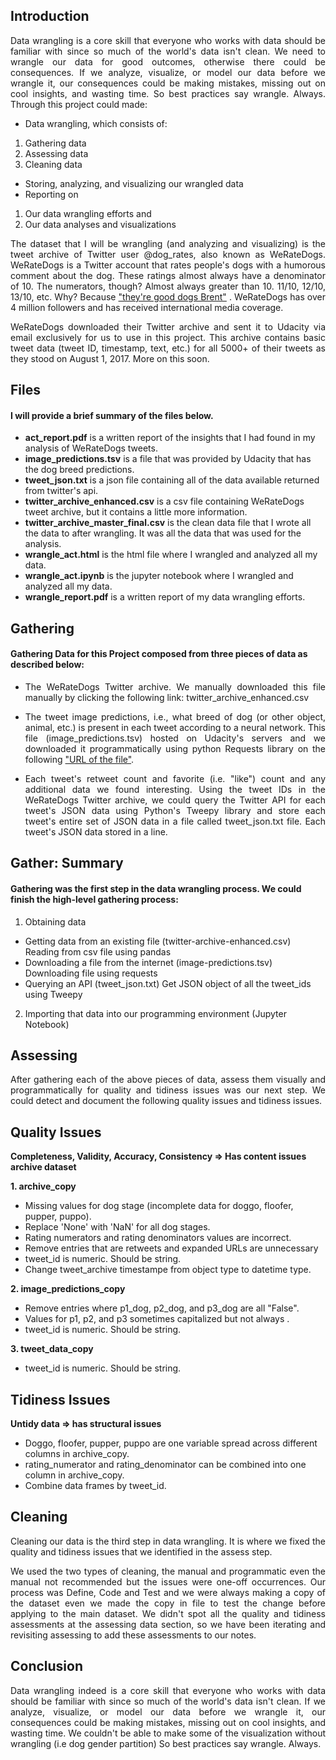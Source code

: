 ## Introduction

<p align="justify">  Data wrangling is a core skill that everyone who works with data should be familiar with since so much of the world's data isn't clean. We need to wrangle our data for good outcomes, otherwise there could be consequences. If we analyze, visualize, or model our data before we wrangle it, our consequences could be making mistakes, missing out on cool insights, and wasting time. So best practices say wrangle. Always. Through this project could made:</p>

- Data wrangling, which consists of:
1. Gathering data
2. Assessing data
3. Cleaning data
- Storing, analyzing, and visualizing our wrangled data
- Reporting on 
1. Our data wrangling efforts and 
2. Our data analyses and visualizations
 
<p align="justify"> The dataset that I will be wrangling (and analyzing and visualizing) is the tweet archive of Twitter user @dog_rates, also known as WeRateDogs. WeRateDogs is a Twitter account that rates people's dogs with a humorous comment about the dog. These ratings almost always have a denominator of 10. The numerators, though? Almost always greater than 10. 11/10, 12/10, 13/10, etc. Why? Because <a href="https://knowyourmeme.com/memes/theyre-good-dogs-brent">"they're good dogs Brent"</a>
. WeRateDogs has over 4 million followers and has received international media coverage.</p>

<p align="justify">  WeRateDogs downloaded their Twitter archive and sent it to Udacity via email exclusively for us to use in this project. This archive contains basic tweet data (tweet ID, timestamp, text, etc.) for all 5000+ of their tweets as they stood on August 1, 2017. More on this soon.</p>

## Files
 
#### I will provide a brief summary of the files below.

- **act_report.pdf** is a written report of the insights that I had found in my analysis of WeRateDogs tweets.
- **image_predictions.tsv** is a file that was provided by Udacity that has the dog breed predictions.
- **tweet_json.txt** is a json file containing all of the data available returned from twitter's api.
- **twitter_archive_enhanced.csv** is a csv file containing WeRateDogs tweet archive, but it contains a little more information.
- **twitter_archive_master_final.csv** is the clean data file that I wrote all the data to after wrangling. It was all the data that was used for the analysis.
- **wrangle_act.html** is the html file where I wrangled and analyzed all my data.
- **wrangle_act.ipynb** is the jupyter notebook where I wrangled and analyzed all my data.
- **wrangle_report.pdf** is a written report of my data wrangling efforts.

## Gathering

#### Gathering Data for this Project composed from three pieces of data as described below:

- <p align="justify">The WeRateDogs Twitter archive. We manually downloaded this file manually by clicking the following link: twitter_archive_enhanced.csv</p>
- <p align="justify">The tweet image predictions, i.e., what breed of dog (or other object, animal, etc.) is present in each tweet according to a neural network. This file (image_predictions.tsv) hosted on Udacity's servers and we downloaded it programmatically using python Requests library on the following <a href="https://d17h27t6h515a5.cloudfront.net/topher/2017/August/599fd2ad_image-predictions/image-predictions.tsv">"URL of the file"</a>.</p>
- <p align="justify">Each tweet's retweet count and favorite (i.e. "like") count and any additional data we found interesting. Using the tweet IDs in the WeRateDogs Twitter archive, we could query the Twitter API for each tweet's JSON data using Python's Tweepy library and store each tweet's entire set of JSON data in a file called tweet_json.txt file. Each tweet's JSON data stored in a line.</p>

## Gather: Summary

#### Gathering was the first step in the data wrangling process. We could finish the high-level gathering process:

1. Obtaining data
- Getting data from an existing file (twitter-archive-enhanced.csv) Reading from csv file using pandas
- Downloading a file from the internet (image-predictions.tsv) Downloading file using requests
- Querying an API (tweet_json.txt) Get JSON object of all the tweet_ids using Tweepy
2. Importing that data into our programming environment (Jupyter Notebook)

## Assessing

<p align="justify">After gathering each of the above pieces of data, assess them visually and programmatically for quality and tidiness issues was our next step. We could detect and document the following quality issues and tidiness issues.</p>

## Quality Issues

**Completeness, Validity, Accuracy, Consistency => Has content issues archive dataset**

**1. archive_copy**

- Missing values for dog stage (incomplete data for doggo, floofer, pupper, puppo).
- Replace 'None' with 'NaN' for all dog stages.
- Rating numerators and rating denominators values are incorrect.
- Remove entries that are retweets and expanded URLs are unnecessary
- tweet_id is numeric. Should be string.
- Change tweet_archive timestampe from object type to datetime type.

**2. image_predictions_copy**

- Remove entries where p1_dog, p2_dog, and p3_dog are all "False".
- Values for p1, p2, and p3 sometimes capitalized but not always .
- tweet_id is numeric. Should be string.

**3. tweet_data_copy**

- tweet_id is numeric. Should be string.

## Tidiness Issues

**Untidy data => has structural issues**

   
- Doggo, floofer, pupper, puppo are one variable spread across different columns in archive_copy.
- rating_numerator and rating_denominator can be combined into one column in archive_copy.
- Combine data frames by tweet_id.


## Cleaning

<p align="justify">Cleaning our data is the third step in data wrangling. It is where we fixed the quality and tidiness issues that we identified in the assess step.</p>

<p align="justify">We used the two types of cleaning, the manual and programmatic even the manual not recommended but the issues were one-off occurrences. Our process was Define, Code and Test and we were always making a copy of the dataset even we made the copy in file to test the change before applying to the main dataset. We didn't spot all the quality and tidiness assessments at the assessing data section, so we have been iterating and revisiting assessing to add these assessments to our notes.</p>

## Conclusion

<p align="justify"> Data wrangling indeed is a core skill that everyone who works with data should be familiar with since so much of the world's data isn't clean. If we analyze, visualize, or model our data before we wrangle it, our consequences could be making mistakes, missing out on cool insights, and wasting time. We couldn't be able to make some of the visualization without wrangling (i.e dog gender partition) So best practices say wrangle. Always.</p>

